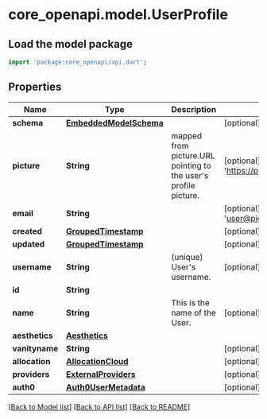 # core_openapi.model.UserProfile

## Load the model package
```dart
import 'package:core_openapi/api.dart';
```

## Properties
Name | Type | Description | Notes
------------ | ------------- | ------------- | -------------
**schema** | [**EmbeddedModelSchema**](EmbeddedModelSchema.md) |  | [optional] 
**picture** | **String** | mapped from picture.URL pointing to the user's profile picture.  | [optional] [default to 'https://picsum.photos/200']
**email** | **String** |  | [optional] [default to 'user@pieces.app']
**created** | [**GroupedTimestamp**](GroupedTimestamp.md) |  | [optional] 
**updated** | [**GroupedTimestamp**](GroupedTimestamp.md) |  | [optional] 
**username** | **String** |  (unique) User's username.   | [optional] 
**id** | **String** |  | 
**name** | **String** | This is the name of the User. | [optional] 
**aesthetics** | [**Aesthetics**](Aesthetics.md) |  | 
**vanityname** | **String** |  | [optional] 
**allocation** | [**AllocationCloud**](AllocationCloud.md) |  | [optional] 
**providers** | [**ExternalProviders**](ExternalProviders.md) |  | [optional] 
**auth0** | [**Auth0UserMetadata**](Auth0UserMetadata.md) |  | [optional] 

[[Back to Model list]](../README.md#documentation-for-models) [[Back to API list]](../README.md#documentation-for-api-endpoints) [[Back to README]](../README.md)



